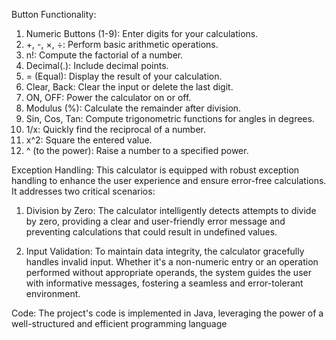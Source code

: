 Button Functionality:
1.	Numeric Buttons (1-9): Enter digits for your calculations.
2.	+, -, ×, ÷: Perform basic arithmetic operations.
3.	n!: Compute the factorial of a number.
4.	Decimal(.): Include decimal points.
5.	= (Equal): Display the result of your calculation.
6.	Clear, Back: Clear the input or delete the last digit.
7.	ON, OFF: Power the calculator on or off.
8.	Modulus (%): Calculate the remainder after division.
9.	Sin, Cos, Tan: Compute trigonometric functions for angles in degrees.
10.	1/x: Quickly find the reciprocal of a number.
11.	x^2: Square the entered value.
12.	^ (to the power): Raise a number to a specified power.

Exception Handling:
This calculator is equipped with robust exception handling to enhance the user experience and ensure error-free calculations. It addresses two critical scenarios:
1.	Division by Zero: The calculator intelligently detects attempts to divide by zero, providing a clear and user-friendly error message and preventing calculations that could result in undefined values.

2.	Input Validation: To maintain data integrity, the calculator gracefully handles invalid input. Whether it's a non-numeric entry or an operation performed without appropriate operands, the system guides the user with informative messages, fostering a seamless and error-tolerant environment.






Code:
The project's code is implemented in Java, leveraging the power of a well-structured and efficient programming language
